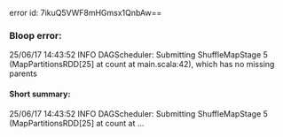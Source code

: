error id: 7ikuQ5VWF8mHGmsx1QnbAw==
### Bloop error:

25/06/17 14:43:52 INFO DAGScheduler: Submitting ShuffleMapStage 5 (MapPartitionsRDD[25] at count at main.scala:42), which has no missing parents
#### Short summary: 

25/06/17 14:43:52 INFO DAGScheduler: Submitting ShuffleMapStage 5 (MapPartitionsRDD[25] at count at ...